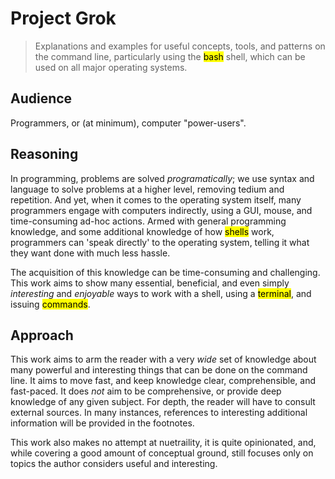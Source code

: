 # Project Grok

>Explanations and examples for useful concepts, tools, and patterns on the command line, particularly using the <mark>bash</mark> shell, which can be used on all major operating systems.

## Audience

Programmers, or (at minimum), computer "power-users".

## Reasoning

In programming, problems are solved *programatically*; we use syntax and language to solve problems at a higher level, removing tedium and repetition. And yet, when it comes to the operating system itself, many programmers engage with computers indirectly, using a GUI, mouse, and time-consuming ad-hoc actions. Armed with general programming knowledge, and some additional knowledge of how <mark>shells</mark> work, programmers can 'speak directly' to the operating system, telling it what they want done with much less hassle.

The acquisition of this knowledge can be time-consuming and challenging. This work aims to show many essential, beneficial, and even simply *interesting* and *enjoyable* ways to work with a shell, using a <mark>terminal</mark>, and issuing <mark>commands</mark>.

## Approach

This work aims to arm the reader with a very *wide* set of knowledge about many powerful and interesting things that can be done on the command line. It aims to move fast, and keep knowledge clear, comprehensible, and fast-paced. It does *not* aim to be comprehensive, or provide deep knowledge of any given subject. For depth, the reader will have to consult external sources. In many instances, references to interesting additional information will be provided in the footnotes. 

This work also makes no attempt at nuetraility, it is quite opinionated, and, while covering a good amount of conceptual ground, still focuses only on topics the author considers useful and interesting. 